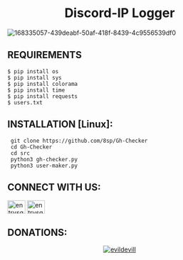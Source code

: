 <h1 align="center">Discord-IP Logger</h1>


![168335057-439deabf-50af-418f-8439-4c9556539df0](https://user-images.githubusercontent.com/88463490/169570424-08e18cc4-0439-4eba-917a-def04f77a214.png)

## REQUIREMENTS

```
$ pip install os
$ pip install sys
$ pip install colorama
$ pip install time
$ pip install requests
$ users.txt
```
## INSTALLATION [Linux]:
```
 git clone https://github.com/8sp/Gh-Checker
 cd Gh-Checker
 cd src
 python3 gh-checker.py
 python3 user-maker.py
```
## CONNECT WITH US:

<a href="https://instagram.com/entrysquad" target="blank"><img align="center" src="https://raw.githubusercontent.com/rahuldkjain/github-profile-readme-generator/master/src/images/icons/Social/instagram.svg" alt="entrysquad" height="30" width="40" /></a>
<a href="https://t.me/overexcited" target="blank"><img align="center" src="https://upload.wikimedia.org/wikipedia/commons/8/82/Telegram_logo.svg" alt="entrysquad" height="30" width="40" /></a></a>
## DONATIONS:

<p align="center">
<a href="https://www.paypal.me/donate2null"><img title="evildevill" src="https://camo.githubusercontent.com/ae8af018f80649f3d379eb23dbf59acceaffa24e/68747470733a2f2f6c69626572617061792e636f6d2f6173736574732f776964676574732f646f6e6174652e737667"></a>
</p>


